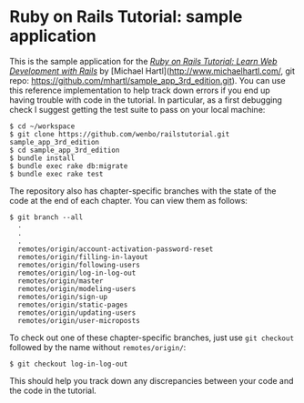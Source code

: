 # Ruby on Rails Tutorial: sample application

This is the sample application for the
[*Ruby on Rails Tutorial:
Learn Web Development with Rails*](http://www.railstutorial.org/) 
by [Michael Hartl](http://www.michaelhartl.com/, git repo: https://github.com/mhartl/sample_app_3rd_edition.git). You can use this reference implementation to help track down errors if you end up having trouble with code in the tutorial. In particular, as a first debugging check I suggest getting the test suite to pass on your local machine:

```
$ cd ~/workspace
$ git clone https://github.com/wenbo/railstutorial.git sample_app_3rd_edition
$ cd sample_app_3rd_edition
$ bundle install
$ bundle exec rake db:migrate
$ bundle exec rake test
```

The repository also has chapter-specific branches with the state of the code at the end of each chapter. You can view them as follows:

```
$ git branch --all
  .
  .
  .
  remotes/origin/account-activation-password-reset
  remotes/origin/filling-in-layout
  remotes/origin/following-users
  remotes/origin/log-in-log-out
  remotes/origin/master
  remotes/origin/modeling-users
  remotes/origin/sign-up
  remotes/origin/static-pages
  remotes/origin/updating-users
  remotes/origin/user-microposts
```

To check out one of these chapter-specific branches, just use `git checkout` followed by the name without `remotes/origin/`:

```
$ git checkout log-in-log-out
```

This should help you track down any discrepancies between your code and the code in the tutorial.
